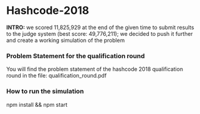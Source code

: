 # Hashcode-2018

**INTRO:** we scored 11,825,929 at the end of the given time to submit results to the judge system (best score: 49,776,211); we decided to push it further and create a working simulation of the problem

### Problem Statement for the qualification round
You will find the problem statement of the hashcode 2018 qualification round in the file: qualification_round.pdf

### How to run the simulation
npm install && npm start
